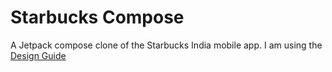 # Starbucks Compose

A Jetpack compose clone of the Starbucks India mobile app. I am using
the [Design Guide](https://creative.starbucks.com/)